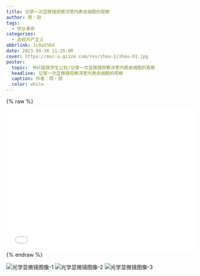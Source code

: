 ```yaml
---
title: 记录一次显微镜观察洋葱内表皮细胞的观察
author: 周﹡勋
tags:
  - 学业革命
categories:
  - 远视共产主义
abbrlink: 1c9a556d
date: 2023-04-30 11:25:00
cover: https://msc-a.giize.com/res/zhou-1/zhou-01.jpg
poster:  
  topic:  MSC磁铁学生公社/记录一次显微镜观察洋葱内表皮细胞的观察
  headline: 记录一次显微镜观察洋葱内表皮细胞的观察
  caption: 作者：周﹡勋
  color: white
---
```

{% raw %}
<div style="position: relative; width: 100%; height: 0; padding-bottom: 75%;">
<iframe src="//player.bilibili.com/player.html?aid=570880405&bvid=BV1jz4y1a7oF&cid=1123011324&page=1" scrolling="no" border="0" frameborder="no" framespacing="0" allowfullscreen="true" style="position: absolute; width: 100%; height: 100%; Left: 0; top: 0;" ></iframe></div>
{% endraw %}

![光学显微镜图像-1](https://msc-a.giize.com/res/zhou-1/zhou-01.jpg)
![光学显微镜图像-2](https://msc-a.giize.com/res/zhou-1/zhou-02.jpg)
![光学显微镜图像-3](https://msc-a.giize.com/res/zhou-1/zhou-03.jpg)